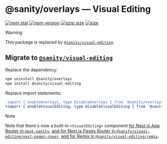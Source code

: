 # @sanity/overlays — Visual Editing

[![npm stat](https://img.shields.io/npm/dm/@sanity/overlays.svg?style=flat-square)](https://npm-stat.com/charts.html?package=@sanity/overlays)
[![npm version](https://img.shields.io/npm/v/@sanity/overlays.svg?style=flat-square)](https://www.npmjs.com/package/@sanity/overlays)
[![gzip size][gzip-badge]][bundlephobia]
[![size][size-badge]][bundlephobia]

> [!WARNING]  
> This package is replaced by [`@sanity/visual-editing`].

## Migrate to [`@sanity/visual-editing`]

Replace the dependency:

```sh
npm uninstall @sanity/overlays
npm install @sanity/visual-editing
```

Replace import statements:

```diff
-import { enableOverlays, type DisableOverlays } from '@sanity/overlays'
+import { enableVisualEditing, type DisableVisualEditing } from '@sanity/visual-editing'
```

> [!NOTE]  
> Note that there's now a built-in `<VisualEditing>` component [for Next.js App Router in `next-sanity`](https://github.com/sanity-io/visual-editing/tree/main/packages/visual-editing#app-router), [and for Next.js Pages Router in `@sanity/visual-editing/next-pages-rouer`](https://github.com/sanity-io/visual-editing/tree/main/packages/visual-editing#pages-router), [and for Remix in `@sanity/visual-editing/remix`](https://github.com/sanity-io/visual-editing/tree/main/packages/visual-editing#remix).

[`@sanity/visual-editing`]: https://github.com/sanity-io/visual-editing/tree/main/packages/visual-editing#readme
[gzip-badge]: https://img.shields.io/bundlephobia/minzip/@sanity/overlays?label=gzip%20size&style=flat-square
[size-badge]: https://img.shields.io/bundlephobia/min/@sanity/overlays?label=size&style=flat-square
[bundlephobia]: https://bundlephobia.com/package/@sanity/overlays
